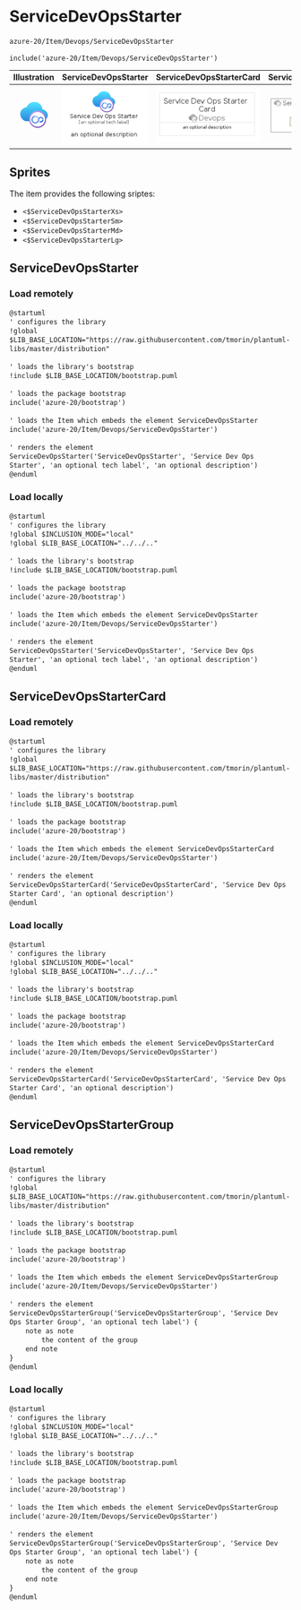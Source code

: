 # ServiceDevOpsStarter


```text
azure-20/Item/Devops/ServiceDevOpsStarter
```

```text
include('azure-20/Item/Devops/ServiceDevOpsStarter')
```



| Illustration | ServiceDevOpsStarter | ServiceDevOpsStarterCard | ServiceDevOpsStarterGroup |
| :---: | :---: | :---: | :---: |
| ![illustration for Illustration](../../../azure-20/Item/Devops/ServiceDevOpsStarter.png) | ![illustration for ServiceDevOpsStarter](../../../azure-20/Item/Devops/ServiceDevOpsStarter.Local.png) | ![illustration for ServiceDevOpsStarterCard](../../../azure-20/Item/Devops/ServiceDevOpsStarterCard.Local.png) | ![illustration for ServiceDevOpsStarterGroup](../../../azure-20/Item/Devops/ServiceDevOpsStarterGroup.Local.png) |



## Sprites
The item provides the following sriptes:

- `<$ServiceDevOpsStarterXs>`
- `<$ServiceDevOpsStarterSm>`
- `<$ServiceDevOpsStarterMd>`
- `<$ServiceDevOpsStarterLg>`





## ServiceDevOpsStarter

### Load remotely
```plantuml
@startuml
' configures the library
!global $LIB_BASE_LOCATION="https://raw.githubusercontent.com/tmorin/plantuml-libs/master/distribution"

' loads the library's bootstrap
!include $LIB_BASE_LOCATION/bootstrap.puml

' loads the package bootstrap
include('azure-20/bootstrap')

' loads the Item which embeds the element ServiceDevOpsStarter
include('azure-20/Item/Devops/ServiceDevOpsStarter')

' renders the element
ServiceDevOpsStarter('ServiceDevOpsStarter', 'Service Dev Ops Starter', 'an optional tech label', 'an optional description')
@enduml
```

### Load locally
```plantuml
@startuml
' configures the library
!global $INCLUSION_MODE="local"
!global $LIB_BASE_LOCATION="../../.."

' loads the library's bootstrap
!include $LIB_BASE_LOCATION/bootstrap.puml

' loads the package bootstrap
include('azure-20/bootstrap')

' loads the Item which embeds the element ServiceDevOpsStarter
include('azure-20/Item/Devops/ServiceDevOpsStarter')

' renders the element
ServiceDevOpsStarter('ServiceDevOpsStarter', 'Service Dev Ops Starter', 'an optional tech label', 'an optional description')
@enduml
```

## ServiceDevOpsStarterCard

### Load remotely
```plantuml
@startuml
' configures the library
!global $LIB_BASE_LOCATION="https://raw.githubusercontent.com/tmorin/plantuml-libs/master/distribution"

' loads the library's bootstrap
!include $LIB_BASE_LOCATION/bootstrap.puml

' loads the package bootstrap
include('azure-20/bootstrap')

' loads the Item which embeds the element ServiceDevOpsStarterCard
include('azure-20/Item/Devops/ServiceDevOpsStarter')

' renders the element
ServiceDevOpsStarterCard('ServiceDevOpsStarterCard', 'Service Dev Ops Starter Card', 'an optional description')
@enduml
```

### Load locally
```plantuml
@startuml
' configures the library
!global $INCLUSION_MODE="local"
!global $LIB_BASE_LOCATION="../../.."

' loads the library's bootstrap
!include $LIB_BASE_LOCATION/bootstrap.puml

' loads the package bootstrap
include('azure-20/bootstrap')

' loads the Item which embeds the element ServiceDevOpsStarterCard
include('azure-20/Item/Devops/ServiceDevOpsStarter')

' renders the element
ServiceDevOpsStarterCard('ServiceDevOpsStarterCard', 'Service Dev Ops Starter Card', 'an optional description')
@enduml
```

## ServiceDevOpsStarterGroup

### Load remotely
```plantuml
@startuml
' configures the library
!global $LIB_BASE_LOCATION="https://raw.githubusercontent.com/tmorin/plantuml-libs/master/distribution"

' loads the library's bootstrap
!include $LIB_BASE_LOCATION/bootstrap.puml

' loads the package bootstrap
include('azure-20/bootstrap')

' loads the Item which embeds the element ServiceDevOpsStarterGroup
include('azure-20/Item/Devops/ServiceDevOpsStarter')

' renders the element
ServiceDevOpsStarterGroup('ServiceDevOpsStarterGroup', 'Service Dev Ops Starter Group', 'an optional tech label') {
    note as note
        the content of the group
    end note
}
@enduml
```

### Load locally
```plantuml
@startuml
' configures the library
!global $INCLUSION_MODE="local"
!global $LIB_BASE_LOCATION="../../.."

' loads the library's bootstrap
!include $LIB_BASE_LOCATION/bootstrap.puml

' loads the package bootstrap
include('azure-20/bootstrap')

' loads the Item which embeds the element ServiceDevOpsStarterGroup
include('azure-20/Item/Devops/ServiceDevOpsStarter')

' renders the element
ServiceDevOpsStarterGroup('ServiceDevOpsStarterGroup', 'Service Dev Ops Starter Group', 'an optional tech label') {
    note as note
        the content of the group
    end note
}
@enduml
```

